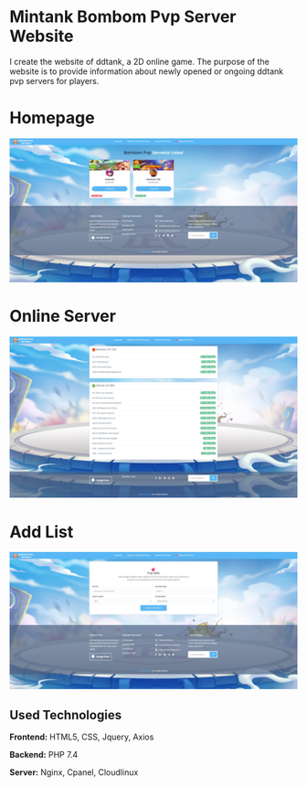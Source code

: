 
# Mintank Bombom Pvp Server Website

I create the website of ddtank, a 2D online game. The purpose of the website is to provide information about newly opened or ongoing ddtank pvp servers for players.
 




# Homepage

![Homepage](https://raw.githubusercontent.com/eyupfidan/bombompvp/master/for-readme/homepage.png)

# Online Server

![Homepage](https://raw.githubusercontent.com/eyupfidan/bombompvp/master/for-readme/online-server.png)
# Add List

![Homepage](https://raw.githubusercontent.com/eyupfidan/bombompvp/master/for-readme/add-list.png)

## Used Technologies

**Frontend:** HTML5, CSS, Jquery, Axios

**Backend:** PHP 7.4

**Server:** Nginx, Cpanel, Cloudlinux
